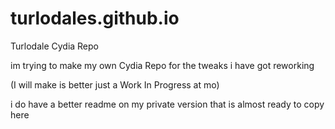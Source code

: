 # turlodales.github.io

Turlodale Cydia Repo

im trying to make my own Cydia Repo for the tweaks i have got reworking

(I will make is better just a Work In Progress at mo)

i do have a better readme on my private version that is almost ready to copy here
